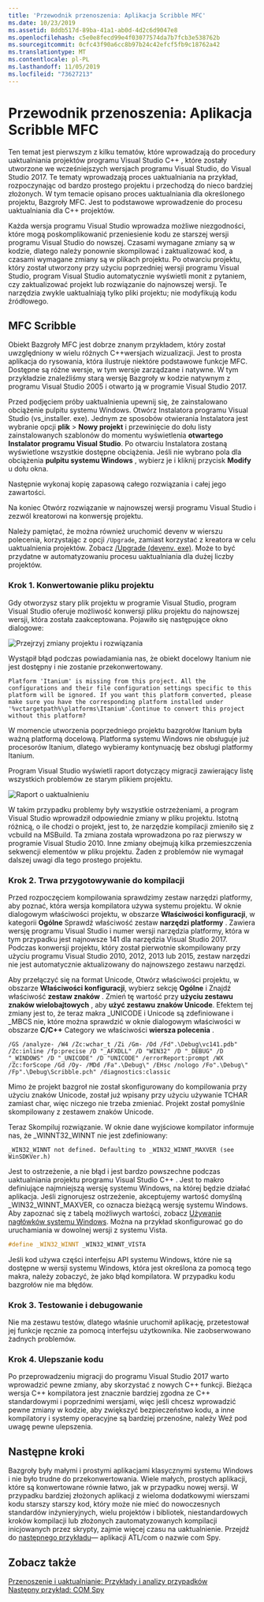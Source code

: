 ```yaml
---
title: 'Przewodnik przenoszenia: Aplikacja Scribble MFC'
ms.date: 10/23/2019
ms.assetid: 8ddb517d-89ba-41a1-ab0d-4d2c6d9047e8
ms.openlocfilehash: c5e0e8fecd99e4f03077574da7b7fcb3e538762b
ms.sourcegitcommit: 0cfc43f90a6cc8b97b24c42efcf5fb9c18762a42
ms.translationtype: MT
ms.contentlocale: pl-PL
ms.lasthandoff: 11/05/2019
ms.locfileid: "73627213"
---
```

# <a name="porting-guide-mfc-scribble"></a>Przewodnik przenoszenia: Aplikacja Scribble MFC

Ten temat jest pierwszym z kilku tematów, które wprowadzają do procedury uaktualniania projektów programu Visual Studio C++ , które zostały utworzone we wcześniejszych wersjach programu Visual Studio, do Visual Studio 2017. Te tematy wprowadzają proces uaktualniania na przykład, rozpoczynając od bardzo prostego projektu i przechodzą do nieco bardziej złożonych. W tym temacie opisano proces uaktualniania dla określonego projektu, Bazgroły MFC. Jest to podstawowe wprowadzenie do procesu uaktualniania dla C++ projektów.

Każda wersja programu Visual Studio wprowadza możliwe niezgodności, które mogą poskomplikowanić przeniesienie kodu ze starszej wersji programu Visual Studio do nowszej. Czasami wymagane zmiany są w kodzie, dlatego należy ponownie skompilować i zaktualizować kod, a czasami wymagane zmiany są w plikach projektu. Po otwarciu projektu, który został utworzony przy użyciu poprzedniej wersji programu Visual Studio, program Visual Studio automatycznie wyświetli monit z pytaniem, czy zaktualizować projekt lub rozwiązanie do najnowszej wersji. Te narzędzia zwykle uaktualniają tylko pliki projektu; nie modyfikują kodu źródłowego.

## <a name="mfc-scribble"></a>MFC Scribble

Obiekt Bazgroły MFC jest dobrze znanym przykładem, który został uwzględniony w wielu różnych C++wersjach wizualizacji. Jest to prosta aplikacja do rysowania, która ilustruje niektóre podstawowe funkcje MFC. Dostępne są różne wersje, w tym wersje zarządzane i natywne. W tym przykładzie znaleźliśmy starą wersję Bazgroły w kodzie natywnym z programu Visual Studio 2005 i otwarto ją w programie Visual Studio 2017.

Przed podjęciem próby uaktualnienia upewnij się, że zainstalowano obciążenie pulpitu systemu Windows. Otwórz Instalatora programu Visual Studio (vs_installer. exe). Jednym ze sposobów otwierania Instalatora jest wybranie opcji **plik** > **Nowy projekt** i przewinięcie do dołu listy zainstalowanych szablonów do momentu wyświetlenia **otwartego Instalator programu Visual Studio**. Po otwarciu Instalatora zostaną wyświetlone wszystkie dostępne obciążenia. Jeśli nie wybrano pola dla obciążenia **pulpitu systemu Windows** , wybierz je i kliknij przycisk **Modify** u dołu okna.

Następnie wykonaj kopię zapasową całego rozwiązania i całej jego zawartości.

Na koniec Otwórz rozwiązanie w najnowszej wersji programu Visual Studio i zezwól kreatorowi na konwersję projektu. 

Należy pamiętać, że można również uruchomić devenv w wierszu polecenia, korzystając z opcji `/Upgrade`, zamiast korzystać z kreatora w celu uaktualnienia projektów. Zobacz [/Upgrade (devenv. exe)](/visualstudio/ide/reference/upgrade-devenv-exe). Może to być przydatne w automatyzowaniu procesu uaktualniania dla dużej liczby projektów.

### <a name="step-1-converting-the-project-file"></a>Krok 1. Konwertowanie pliku projektu

Gdy otworzysz stary plik projektu w programie Visual Studio, program Visual Studio oferuje możliwość konwersji pliku projektu do najnowszej wersji, która została zaakceptowana. Pojawiło się następujące okno dialogowe:

![Przejrzyj zmiany projektu i rozwiązania](../porting/media/scribbleprojectupgrade.PNG "Przejrzyj zmiany projektu i rozwiązania")

Wystąpił błąd podczas powiadamiania nas, że obiekt docelowy Itanium nie jest dostępny i nie zostanie przekonwertowany.

```Output
Platform 'Itanium' is missing from this project. All the configurations and their file configuration settings specific to this platform will be ignored. If you want this platform converted, please make sure you have the corresponding platform installed under '%vctargetpath%\platforms\Itanium'.Continue to convert this project without this platform?
```

W momencie utworzenia poprzedniego projektu bazgrołów Itanium była ważną platformą docelową. Platforma systemu Windows nie obsługuje już procesorów Itanium, dlatego wybieramy kontynuację bez obsługi platformy Itanium.

Program Visual Studio wyświetli raport dotyczący migracji zawierający listę wszystkich problemów ze starym plikiem projektu.

![Raport o uaktualnieniu](../porting/media/scribblemigrationreport.PNG "Raport o uaktualnieniu")

W takim przypadku problemy były wszystkie ostrzeżeniami, a program Visual Studio wprowadził odpowiednie zmiany w pliku projektu. Istotną różnicą, o ile chodzi o projekt, jest to, że narzędzie kompilacji zmieniło się z vcbuild na MSBuild. Ta zmiana została wprowadzona po raz pierwszy w programie Visual Studio 2010. Inne zmiany obejmują kilka przemieszczenia sekwencji elementów w pliku projektu. Żaden z problemów nie wymagał dalszej uwagi dla tego prostego projektu.

### <a name="step-2-getting-it-to-build"></a>Krok 2. Trwa przygotowywanie do kompilacji

Przed rozpoczęciem kompilowania sprawdzimy zestaw narzędzi platformy, aby poznać, która wersja kompilatora używa systemu projektu. W oknie dialogowym właściwości projektu, w obszarze **Właściwości konfiguracji**, w kategorii **Ogólne** Sprawdź właściwość zestaw **narzędzi platformy** . Zawiera wersję programu Visual Studio i numer wersji narzędzia platformy, która w tym przypadku jest najnowsze 141 dla narzędzia Visual Studio 2017. Podczas konwersji projektu, który został pierwotnie skompilowany przy użyciu programu Visual Studio 2010, 2012, 2013 lub 2015, zestaw narzędzi nie jest automatycznie aktualizowany do najnowszego zestawu narzędzi.

Aby przełączyć się na format Unicode, Otwórz właściwości projektu, w obszarze **Właściwości konfiguracji**, wybierz sekcję **Ogólne** i Znajdź właściwość **zestaw znaków** . Zmień tę wartość przy **użyciu zestawu znaków wielobajtowych** , aby **użyć zestawu znaków Unicode**. Efektem tej zmiany jest to, że teraz makra _UNICODE i Unicode są zdefiniowane i _MBCS nie, które można sprawdzić w oknie dialogowym właściwości w obszarze **C/C++**  Category we właściwości **wiersza polecenia** .

```Output
/GS /analyze- /W4 /Zc:wchar_t /Zi /Gm- /Od /Fd".\Debug\vc141.pdb" /Zc:inline /fp:precise /D "_AFXDLL" /D "WIN32" /D "_DEBUG" /D "_WINDOWS" /D "_UNICODE" /D "UNICODE" /errorReport:prompt /WX /Zc:forScope /Gd /Oy- /MDd /Fa".\Debug\" /EHsc /nologo /Fo".\Debug\" /Fp".\Debug\Scribble.pch" /diagnostics:classic
```

Mimo że projekt bazgroł nie został skonfigurowany do kompilowania przy użyciu znaków Unicode, został już wpisany przy użyciu używanie TCHAR zamiast char, więc niczego nie trzeba zmieniać. Projekt został pomyślnie skompilowany z zestawem znaków Unicode.

Teraz Skompiluj rozwiązanie. W oknie dane wyjściowe kompilator informuje nas, że _WINNT32_WINNT nie jest zdefiniowany:

```Output
_WIN32_WINNT not defined. Defaulting to _WIN32_WINNT_MAXVER (see WinSDKVer.h)
```

Jest to ostrzeżenie, a nie błąd i jest bardzo powszechne podczas uaktualniania projektu programu Visual Studio C++ . Jest to makro definiujące najmniejszą wersję systemu Windows, na której będzie działać aplikacja. Jeśli zignorujesz ostrzeżenie, akceptujemy wartość domyślną _WIN32_WINNT_MAXVER, co oznacza bieżącą wersję systemu Windows. Aby zapoznać się z tabelą możliwych wartości, zobacz [Używanie nagłówków systemu Windows](/windows/win32/WinProg/using-the-windows-headers). Można na przykład skonfigurować go do uruchamiania w dowolnej wersji z systemu Vista.

```cpp
#define _WIN32_WINNT _WIN32_WINNT_VISTA
```

Jeśli kod używa części interfejsu API systemu Windows, które nie są dostępne w wersji systemu Windows, która jest określona za pomocą tego makra, należy zobaczyć, że jako błąd kompilatora. W przypadku kodu bazgrołów nie ma błędów.

### <a name="step-3-testing-and-debugging"></a>Krok 3. Testowanie i debugowanie

Nie ma zestawu testów, dlatego właśnie uruchomił aplikację, przetestował jej funkcje ręcznie za pomocą interfejsu użytkownika. Nie zaobserwowano żadnych problemów.

### <a name="step-4-improve-the-code"></a>Krok 4. Ulepszanie kodu

Po przeprowadzeniu migracji do programu Visual Studio 2017 warto wprowadzić pewne zmiany, aby skorzystać z nowych C++ funkcji. Bieżąca wersja C++ kompilatora jest znacznie bardziej zgodna ze C++ standardowymi i poprzednimi wersjami, więc jeśli chcesz wprowadzić pewne zmiany w kodzie, aby zwiększyć bezpieczeństwo kodu, a inne kompilatory i systemy operacyjne są bardziej przenośne, należy Weź pod uwagę pewne ulepszenia.

## <a name="next-steps"></a>Następne kroki

Bazgroły były małymi i prostymi aplikacjami klasycznymi systemu Windows i nie było trudne do przekonwertowania. Wiele małych, prostych aplikacji, które są konwertowane równie łatwo, jak w przypadku nowej wersji.  W przypadku bardziej złożonych aplikacji z wieloma dodatkowymi wierszami kodu starszy starszy kod, który może nie mieć do nowoczesnych standardów inżynieryjnych, wielu projektów i bibliotek, niestandardowych kroków kompilacji lub złożonych zautomatyzowanych kompilacji inicjowanych przez skrypty, zajmie więcej czasu na uaktualnienie. Przejdź do [następnego przykładu](../porting/porting-guide-com-spy.md)— aplikacji ATL/com o nazwie com Spy.

## <a name="see-also"></a>Zobacz także

[Przenoszenie i uaktualnianie: Przykłady i analizy przypadków](../porting/porting-and-upgrading-examples-and-case-studies.md)<br/>
[Następny przykład: COM Spy](../porting/porting-guide-com-spy.md)
